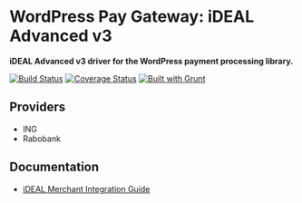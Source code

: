 # WordPress Pay Gateway: iDEAL Advanced v3

**iDEAL Advanced v3 driver for the WordPress payment processing library.**

[![Build Status](https://travis-ci.org/wp-pay-gateways/ideal-advanced-v3.svg?branch=develop)](https://travis-ci.org/wp-pay-gateways/ideal-advanced-v3)
[![Coverage Status](https://coveralls.io/repos/wp-pay-gateways/ideal-advanced-v3/badge.png?branch=develop)](https://coveralls.io/r/wp-pay-gateways/ideal-advanced-v3?branch=develop)
[![Built with Grunt](https://cdn.gruntjs.com/builtwith.png)](http://gruntjs.com/)

## Providers

*	ING
*	Rabobank

## Documentation

*	[iDEAL Merchant Integration Guide](http://pronamic.nl/wp-content/uploads/2012/12/iDEAL-Merchant-Integration-Guide-ENG-v3.3.1.pdf)
